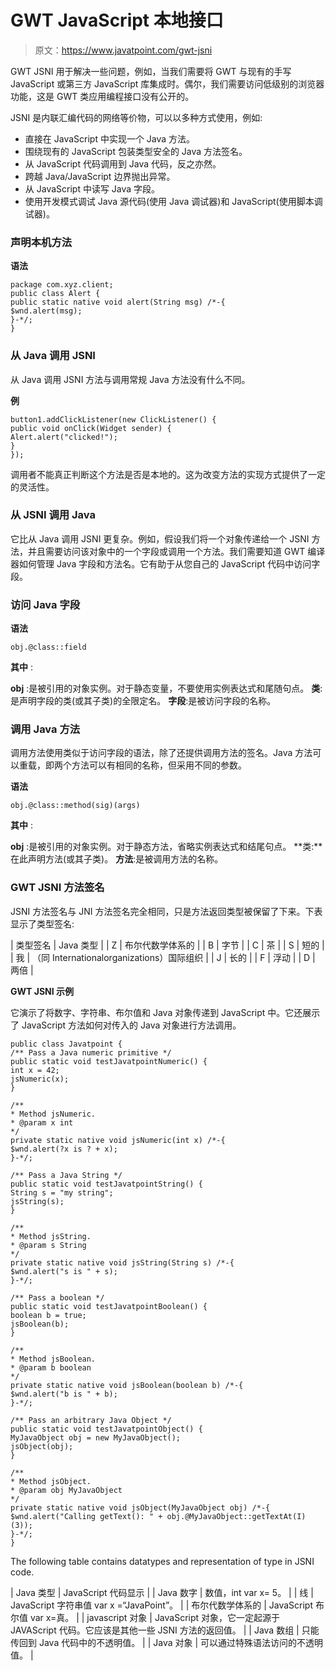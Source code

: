 # GWT JavaScript 本地接口

> 原文：<https://www.javatpoint.com/gwt-jsni>

GWT JSNI 用于解决一些问题，例如，当我们需要将 GWT 与现有的手写 JavaScript 或第三方 JavaScript 库集成时。偶尔，我们需要访问低级别的浏览器功能，这是 GWT 类应用编程接口没有公开的。

JSNI 是内联汇编代码的网络等价物，可以以多种方式使用，例如:

*   直接在 JavaScript 中实现一个 Java 方法。
*   围绕现有的 JavaScript 包装类型安全的 Java 方法签名。
*   从 JavaScript 代码调用到 Java 代码，反之亦然。
*   跨越 Java/JavaScript 边界抛出异常。
*   从 JavaScript 中读写 Java 字段。
*   使用开发模式调试 Java 源代码(使用 Java 调试器)和 JavaScript(使用脚本调试器)。

### 声明本机方法

**语法**

```
package com.xyz.client;
public class Alert {
public static native void alert(String msg) /*-{
$wnd.alert(msg);
}-*/;
}

```

### 从 Java 调用 JSNI

从 Java 调用 JSNI 方法与调用常规 Java 方法没有什么不同。

**例**

```
button1.addClickListener(new ClickListener() {
public void onClick(Widget sender) {
Alert.alert("clicked!");
}
});

```

调用者不能真正判断这个方法是否是本地的。这为改变方法的实现方式提供了一定的灵活性。

### 从 JSNI 调用 Java

它比从 Java 调用 JSNI 更复杂。例如，假设我们将一个对象传递给一个 JSNI 方法，并且需要访问该对象中的一个字段或调用一个方法。我们需要知道 GWT 编译器如何管理 Java 字段和方法名。它有助于从您自己的 JavaScript 代码中访问字段。

### 访问 Java 字段

**语法**

```
obj.@class::field

```

**其中** :

**obj** :是被引用的对象实例。对于静态变量，不要使用实例表达式和尾随句点。
**类**:是声明字段的类(或其子类)的全限定名。
**字段**:是被访问字段的名称。

### 调用 Java 方法

调用方法使用类似于访问字段的语法，除了还提供调用方法的签名。Java 方法可以重载，即两个方法可以有相同的名称，但采用不同的参数。

**语法**

```
obj.@class::method(sig)(args)

```

**其中** :

**obj** :是被引用的对象实例。对于静态方法，省略实例表达式和结尾句点。
**类:**在此声明方法(或其子类)。
**方法**:是被调用方法的名称。

### GWT JSNI 方法签名

JSNI 方法签名与 JNI 方法签名完全相同，只是方法返回类型被保留了下来。下表显示了类型签名:

| 类型签名 | Java 类型 |
| Z | 布尔代数学体系的 |
| B | 字节 |
| C | 茶 |
| S | 短的 |
| 我 | （同 Internationalorganizations）国际组织 |
| J | 长的 |
| F | 浮动 |
| D | 两倍 |

**GWT JSNI 示例**

它演示了将数字、字符串、布尔值和 Java 对象传递到 JavaScript 中。它还展示了 JavaScript 方法如何对传入的 Java 对象进行方法调用。

```
public class Javatpoint {
/** Pass a Java numeric primitive */
public static void testJavatpointNumeric() {
int x = 42;
jsNumeric(x);
}

/**
* Method jsNumeric.
* @param x int
*/
private static native void jsNumeric(int x) /*-{
$wnd.alert(?x is ? + x);
}-*/;

/** Pass a Java String */
public static void testJavatpointString() {
String s = "my string";
jsString(s);
}

/**
* Method jsString.
* @param s String
*/
private static native void jsString(String s) /*-{
$wnd.alert("s is " + s);
}-*/;

/** Pass a boolean */
public static void testJavatpointBoolean() {
boolean b = true;
jsBoolean(b);
}

/**
* Method jsBoolean.
* @param b boolean
*/
private static native void jsBoolean(boolean b) /*-{
$wnd.alert("b is " + b);
}-*/;

/** Pass an arbitrary Java Object */
public static void testJavatpointObject() {
MyJavaObject obj = new MyJavaObject();
jsObject(obj);
}

/**
* Method jsObject.
* @param obj MyJavaObject
*/
private static native void jsObject(MyJavaObject obj) /*-{
$wnd.alert("Calling getText(): " + obj.@MyJavaObject::getTextAt(I)(3));
}-*/;
}

```

The following table contains datatypes and representation of type in JSNI code.

| Java 类型 | JavaScript 代码显示 |
| Java 数字 | 数值，int var x= 5。 |
| 线 | JavaScript 字符串值 var x =“JavaPoint”。 |
| 布尔代数学体系的 | JavaScript 布尔值 var x=真。 |
| javascript 对象 | JavaScript 对象，它一定起源于 JAVAScript 代码。它应该是其他一些 JSNI 方法的返回值。 |
| Java 数组 | 只能传回到 Java 代码中的不透明值。 |
| Java 对象 | 可以通过特殊语法访问的不透明值。 |